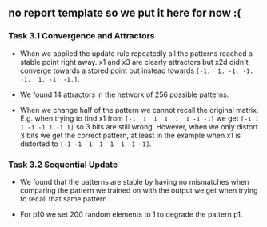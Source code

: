 ## no report template so we put it here for now :(

### Task 3.1 Convergence and Attractors
- When we applied the update rule repeatedly all the patterns reached a stable point right away. x1 and x3 are clearly attractors but x2d didn't converge towards a stored point but instead towards `[-1.  1. -1. -1. -1.  1. -1. -1.]`. 

- We found 14 attractors in the network of 256 possible patterns. 

- When we change half of the pattern we cannot recall the original matrix. E.g. when trying to find x1 from `[-1  1  1  1  1  1 -1 -1]` we get `[-1 1 1 -1 -1 1 -1 1]` so 3 bits are still wrong. However, when we only distort 3 bits we get the correct pattern, at least in the example when x1 is distorted to `[-1 -1  1  1  1  1 -1 -1]`.


### Task 3.2 Sequential Update
- We found that the patterns are stable by having no mismatches when comparing the pattern we trained on with the output we get when trying to recall that same pattern. 

- For p10 we set 200 random elements to 1 to degrade the pattern p1. 